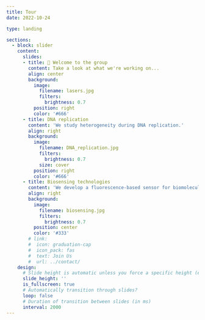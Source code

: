```yaml
---
title: Tour
date: 2022-10-24

type: landing

sections:
  - block: slider
    content:
      slides:
      - title: 👋 Welcome to the group
        content: Take a look at what we're working on...
        align: center
        background:
          image:
            filename: lasers.jpg
            filters:
              brightness: 0.7
          position: right
          color: '#666'
      - title: DNA replication
        content: 'We study heterogeneity during DNA replication.'
        align: right
        background:
          image:
            filename: DNA_replication.jpg
            filters:
              brightness: 0.7
            size: cover  
          position: right
          color: '#666'
      - title: Biosensing technologies
        content: 'We develop a fluorescence-based sensor for biomolecule detection'
        align: right
        background:
          image:
            filename: biosensing.jpg
            filters:
              brightness: 0.7
          position: center
          color: '#333'
        # link:
        #  icon: graduation-cap
        #  icon_pack: fas
        #  text: Join Us
        #  url: ../contact/
    design:
      # Slide height is automatic unless you force a specific height (e.g. '400px')
      slide_height: ''
      is_fullscreen: true
      # Automatically transition through slides?
      loop: false
      # Duration of transition between slides (in ms)
      interval: 2000
---
```

